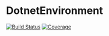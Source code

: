 # DotnetEnvironment

[![Build Status](https://dev.azure.com/denniswitt/DotnetEnvironment/_apis/build/status/wittdennis.DotnetEnvironment?branchName=master)](https://dev.azure.com/denniswitt/DotnetEnvironment/_build/latest?definitionId=8&branchName=master) 
[![Coverage](https://sonarcloud.io/api/project_badges/measure?project=wittdennis_DotnetEnvironment&metric=coverage)](https://sonarcloud.io/summary/new_code?id=wittdennis_DotnetEnvironment)
